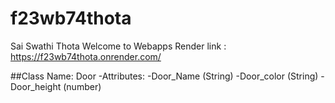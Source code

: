 # f23wb74thota
Sai Swathi Thota
Welcome to Webapps 
Render link : https://f23wb74thota.onrender.com/

##Class Name: Door
-Attributes: 
    -Door_Name (String)
    -Door_color (String)
    -Door_height (number)

